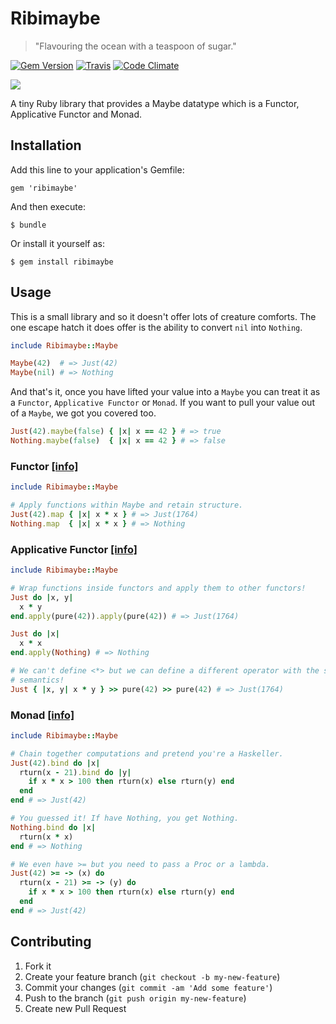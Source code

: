 # Ribimaybe

> "Flavouring the ocean with a teaspoon of sugar."

[![Gem Version](https://badge.fury.io/rb/ribimaybe.svg)](http://badge.fury.io/rb/ribimaybe)
[![Travis](https://travis-ci.org/filib/ribimaybe.svg?branch=master)](http://travis-ci.org/filib/ribimaybe)
[![Code Climate](https://codeclimate.com/github/unsymbol/ribimaybe.png)](https://codeclimate.com/github/unsymbol/ribimaybe)

![](maybe.gif)

A tiny Ruby library that provides a Maybe datatype which is a Functor,
Applicative Functor and Monad.

## Installation

Add this line to your application's Gemfile:

    gem 'ribimaybe'

And then execute:

    $ bundle

Or install it yourself as:

    $ gem install ribimaybe

## Usage

This is a small library and so it doesn't offer lots of creature comforts. The
one escape hatch it does offer is the ability to convert `nil` into `Nothing`.

``` ruby
include Ribimaybe::Maybe

Maybe(42)  # => Just(42)
Maybe(nil) # => Nothing
```

And that's it, once you have lifted your value into a `Maybe` you can treat it
as a `Functor`, `Applicative Functor` or `Monad`. If you want to pull your value
out of a `Maybe`, we got you covered too.

``` ruby
Just(42).maybe(false) { |x| x == 42 } # => true
Nothing.maybe(false)  { |x| x == 42 } # => false
```

### Functor [\[info\]](http://learnyouahaskell.com/functors-applicative-functors-and-monoids)

``` ruby
include Ribimaybe::Maybe

# Apply functions within Maybe and retain structure.
Just(42).map { |x| x * x } # => Just(1764)
Nothing.map  { |x| x * x } # => Nothing
```

### Applicative Functor [\[info\]](http://learnyouahaskell.com/functors-applicative-functors-and-monoids)

``` ruby
include Ribimaybe::Maybe

# Wrap functions inside functors and apply them to other functors!
Just do |x, y|
  x * y
end.apply(pure(42)).apply(pure(42)) # => Just(1764)

Just do |x|
  x * x
end.apply(Nothing) # => Nothing

# We can't define <*> but we can define a different operator with the same
# semantics!
Just { |x, y| x * y } >> pure(42) >> pure(42) # => Just(1764)
```

### Monad [\[info\]](http://www.learnyouahaskell.com/a-fistful-of-monads)

``` ruby
include Ribimaybe::Maybe

# Chain together computations and pretend you're a Haskeller.
Just(42).bind do |x|
  rturn(x - 21).bind do |y|
    if x * x > 100 then rturn(x) else rturn(y) end
  end
end # => Just(42)

# You guessed it! If have Nothing, you get Nothing.
Nothing.bind do |x|
  rturn(x * x)
end # => Nothing

# We even have >= but you need to pass a Proc or a lambda.
Just(42) >= -> (x) do
  rturn(x - 21) >= -> (y) do
    if x * x > 100 then rturn(x) else rturn(y) end
  end
end # => Just(42)
```

## Contributing

1. Fork it
2. Create your feature branch (`git checkout -b my-new-feature`)
3. Commit your changes (`git commit -am 'Add some feature'`)
4. Push to the branch (`git push origin my-new-feature`)
5. Create new Pull Request
